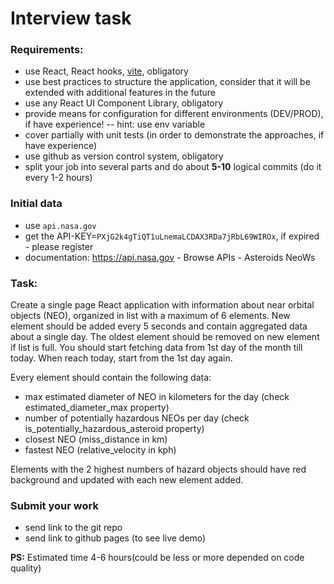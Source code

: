 # Interview task

### Requirements:

- use React, React hooks, [vite](https://vitejs.dev/guide/), obligatory
- use best practices to structure the application, consider that it will be extended with additional features in the future
- use any React UI Component Library, obligatory
- provide means for configuration for different environments (DEV/PROD), if have experience!
  -- hint: use env variable
- cover partially with unit tests (in order to demonstrate the approaches, if have experience)
- use github as version control system, obligatory
- split your job into several parts and do about **5-10** logical commits (do it every 1-2 hours)

### Initial data

- use `api.nasa.gov`
- get the API-KEY=`PXjG2k4gTiQT1uLnemaLCDAX3RDa7jRbL69WIROx`, if expired - please register
- documentation: https://api.nasa.gov - Browse APIs - Asteroids NeoWs

### Task:

Create a single page React application with information about near orbital objects (NEO), organized in list with a maximum of 6 elements. New element should be added every 5 seconds and contain aggregated data about a single day. The oldest element should be removed on new element if list is full. You should start fetching data from 1st day of the month till today. When reach today, start from the 1st day again.

Every element should contain the following data:

- max estimated diameter of NEO in kilometers for the day (check estimated_diameter_max property)
- number of potentially hazardous NEOs per day (check is_potentially_hazardous_asteroid property)
- closest NEO (miss_distance in km)
- fastest NEO (relative_velocity in kph)

Elements with the 2 highest numbers of hazard objects should have red background and updated with each new element added.

### Submit your work

- send link to the git repo
- send link to github pages (to see live demo)

**PS:** Estimated time 4-6 hours(could be less or more depended on code quality)
